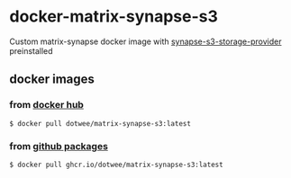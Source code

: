# docker-matrix-synapse-s3

Custom matrix-synapse docker image with [synapse-s3-storage-provider](https://github.com/matrix-org/synapse-s3-storage-provider) preinstalled

## docker images

### from [docker hub](https://hub.docker.com/r/dotwee/matrix-synapse-s3)

```
$ docker pull dotwee/matrix-synapse-s3:latest
```

### from [github packages](https://github.com/dotWee/docker-matrix-synapse-s3/pkgs/container/matrix-synapse-s3)

```
$ docker pull ghcr.io/dotwee/matrix-synapse-s3:latest
```
